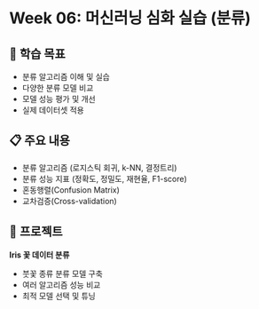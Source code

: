 # Week 06: 머신러닝 심화 실습 (분류)

## 🎯 학습 목표
- 분류 알고리즘 이해 및 실습
- 다양한 분류 모델 비교
- 모델 성능 평가 및 개선
- 실제 데이터셋 적용

## 📋 주요 내용
- 분류 알고리즘 (로지스틱 회귀, k-NN, 결정트리)
- 분류 성능 지표 (정확도, 정밀도, 재현율, F1-score)
- 혼동행렬(Confusion Matrix)
- 교차검증(Cross-validation)

## 🚀 프로젝트
**Iris 꽃 데이터 분류**
- 붓꽃 종류 분류 모델 구축
- 여러 알고리즘 성능 비교
- 최적 모델 선택 및 튜닝
